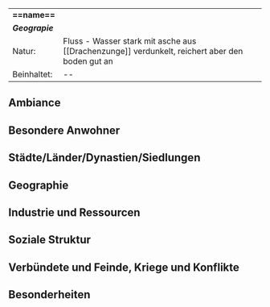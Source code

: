 
|                 |                                                                                                      |
| :-------------- | :--------------------------------------------------------------------------------------------------- |
| **==name==**    |                                                                                                      |
| ***Geograpie*** |                                                                                                      |
| Natur:          | Fluss - Wasser stark mit asche aus [[Drachenzunge]] verdunkelt, reichert aber den boden gut an |
| Beinhaltet:     | --                                                                                                   |
## Ambiance
## Besondere Anwohner
## Städte/Länder/Dynastien/Siedlungen
## Geographie

## Industrie und Ressourcen
## Soziale Struktur
## Verbündete und Feinde, Kriege und Konflikte
## Besonderheiten